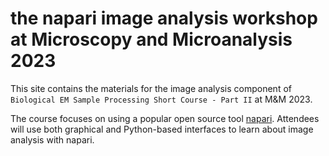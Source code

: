 # the napari image analysis workshop at Microscopy and Microanalysis 2023

This site contains the materials for the image analysis component of `Biological EM Sample Processing Short Course - Part II` at M&M 2023.

The course focuses on using a popular open source tool [napari](https://napari.org). Attendees will use both graphical and Python-based interfaces to learn about image analysis with napari.
